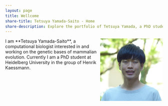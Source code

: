 ```yaml
---
layout: page
title: Wellcome
share-title: Tetsuya Yamada-Saito - Home
share-description: Explore the portfolio of Tetsuya Yamada, a PhD student with an interest in bioinformatics, evolutionary and developmental (evo-devo) biology, and medicine. Learn more about Tetsuya's experience and education.
---
```


<img src="/assets/img/portrait_400x400.jpg" width="200" align="right">
I am **Tetsuya Yamada-Saito**, a computational biologist interested in and working on the genetic bases of mammalian evolution. Currently I am a PhD student at Heidelberg University in the group of Henrik Kaessmann. 

